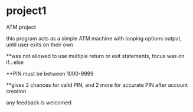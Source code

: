 # project1
ATM project

this program acts as a simple ATM machine with looping options output, until user exits on their own

**was not allowed to use multiple return or exit statements, focus was on if...else

**PIN must be between 1000-9999

**gives 2 chances for valid PIN, and 2 more for accurate PIN after account creation

any feedback is welcomed
